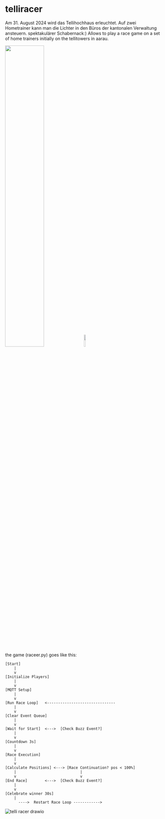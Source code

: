 # telliracer
Am 31. August 2024 wird das Tellihochhaus erleuchtet. Auf zwei Hometrainer kann man die Lichter in den Büros der kantonalen Verwaltung ansteuern. spektakulärer Schabernack:)
Allows to play a race game on a set of home trainers initially on the tellitowers in aarau.

<img src="https://github.com/user-attachments/assets/cb14113e-45d7-4f5d-a53e-ed9c31c6189a" width="50%">
<img src="https://github.com/user-attachments/assets/a8e60afb-b0a5-477f-80c8-f8f5abd2c3c9" width="10%">


the game (raceer.py) goes like this:

```
[Start] 
    |
    v
[Initialize Players]
    |
    v
[MQTT Setup]
    |
    v
[Run Race Loop]   <-------------------------------
    |                            
    v           
[Clear Event Queue]   
    |                            
    v                
[Wait for Start]  <--->  [Check Buzz Event?]
    |                             
    v                            
[Countdown 3s]               
    |                             
    v
[Race Execution]
    |                            
    v                   
[Calculate Positions] <---> [Race Continuation? pos < 100%]
    |                             |
    v                             v
[End Race]        <--->  [Check Buzz Event?]
    |                            
    v 
[Celebrate winner 30s]
    |                    
      ---->  Restart Race Loop ------------>
```


![telli racer drawio](https://github.com/user-attachments/assets/ba74f221-df28-4278-8a12-5d36fd9a0b26)
